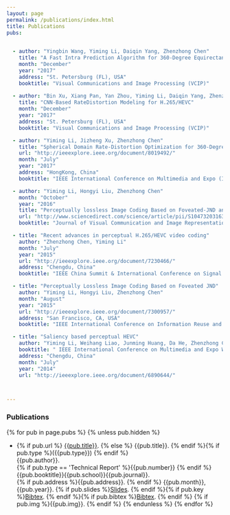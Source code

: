 ```yaml
---
layout: page
permalink: /publications/index.html
title: Publications
pubs:
    

  - author: "Yingbin Wang, Yiming Li, Daiqin Yang, Zhenzhong Chen"
    title: "A Fast Intra Prediction Algorithm for 360-Degree Equirectangular Panoramic Video"
    month: "December"
    year: "2017"
    address: "St. Petersburg (FL), USA"
    booktitle: "Visual Communications and Image Processing (VCIP)"
    
  - author: "Bin Xu, Xiang Pan, Yan Zhou, Yiming Li, Daiqin Yang, Zhenzhong Chen"
    title: "CNN-Based RateDistortion Modeling for H.265/HEVC"
    month: "December"
    year: "2017"
    address: "St. Petersburg (FL), USA"
    booktitle: "Visual Communications and Image Processing (VCIP)"

  - author: "Yiming Li, Jizheng Xu, Zhenzhong Chen"
    title: "Spherical Domain Rate-Distortion Optimization for 360-Degree Video Coding"
    url: "http://ieeexplore.ieee.org/document/8019492/"
    month: "July"
    year: "2017"
    address: "HongKong, China"
    booktitle: "IEEE International Conference on Multimedia and Expo (ICME)"

  - author: "Yiming Li, Hongyi Liu, Zhenzhong Chen"
    month: "October"
    year: "2016"
    title: "Perceptually lossless Image Coding Based on Foveated-JND and H.265/HEVC"
    url: "http://www.sciencedirect.com/science/article/pii/S1047320316301511"
    booktitle: "Journal of Visual Communication and Image Representation (JVCIR) 40 (2016): 600-610"

  - title: "Recent advances in perceptual H.265/HEVC video coding"
    author: "Zhenzhong Chen, Yiming Li"
    month: "July"
    year: "2015"
    url: "http://ieeexplore.ieee.org/document/7230466/"
    address: "Chengdu, China"
    booktitle: "IEEE China Summit & International Conference on Signal and Information Processing (ChinaSIP)"

  - title: "Perceptually Lossless Image Coding Based on Foveated JND"
    author: "Yiming Li, Hongyi Liu, Zhenzhong Chen"
    month: "August"
    year: "2015"
    url: "http://ieeexplore.ieee.org/document/7300957/"
    address: "San Francisco, CA, USA"
    booktitle: "IEEE International Conference on Information Reuse and Integration (IRI)"

  - title: "Saliency based perceptual HEVC"
    author: "Yiming Li, Weihang Liao, Junming Huang, Da He, Zhenzhong Chen"
    booktitle: " IEEE International Conference on Multimedia and Expo Workshop (ICMEW)"
    address: "Chengdu, China"
    month: "July"
    year: "2014"
    url: "http://ieeexplore.ieee.org/document/6890644/"



---
```


### Publications

{% for pub in page.pubs %}
{% unless pub.hidden %}
  - {% if pub.url %} [{{pub.title}}]({{pub.url}}).
    {% else %} {{pub.title}}.
    {% endif %}{% if pub.type %}({{pub.type}})
    {% endif %}<br>
    {{pub.author}}.<br>
    {% if pub.type == 'Technical Report' %}{{pub.number}}
    {% endif %}{{pub.booktitle}}{{pub.school}}{{pub.journal}}.<br>
    {% if pub.address %}{{pub.address}}.
    {% endif %} {{pub.month}}, {{pub.year}}. {% if pub.slides %}[Slides]({{pub.slides}}).
    {% endif %}{% if pub.key %}[Bibtex](http://groups.csail.mit.edu/commit/bibtex.cgi?key={{pub.key}}).
    {% endif %}{% if pub.bibtex %}[Bibtex]({{pub.bibtex}}).
    {% endif %}
    {% if pub.img %}{{pub.img}}.
    {% endif %}
{% endunless %}
{% endfor %}



